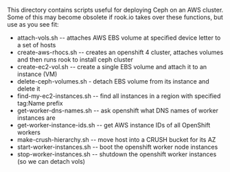 This directory contains scripts useful for deploying Ceph on an AWS cluster.  Some of this may become obsolete if
rook.io takes over these functions, but use as you see fit:

* attach-vols.sh -- attaches AWS EBS volume at specified device letter to a set of hosts
* create-aws-rhocs.sh -- creates an openshift 4 cluster, attaches volumes and then runs rook to install ceph cluster
* create-ec2-vol.sh -- create a single EBS volume and attach it to an instance (VM)
* delete-ceph-volumes.sh - detach EBS volume from its instance and delete it
* find-my-ec2-instances.sh -- find all instances in a region with specified tag:Name prefix
* get-worker-dns-names.sh -- ask openshift what DNS names of worker instances are
* get-worker-instance-ids.sh -- get AWS instance IDs of all OpenShift workers
* make-crush-hierarchy.sh -- move host into a CRUSH bucket for its AZ
* start-worker-instances.sh -- boot the openshift worker node instances
* stop-worker-instances.sh -- shutdown the openshift worker instances (so we can detach vols)
